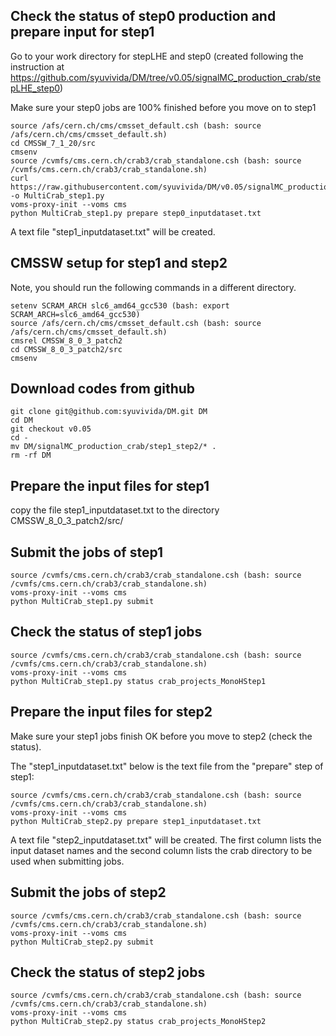 
## Check the status of step0 production and prepare input for step1

Go to your work directory for stepLHE and step0 (created following the instruction at https://github.com/syuvivida/DM/tree/v0.05/signalMC_production_crab/stepLHE_step0)

Make sure your step0 jobs are 100% finished before you move on to step1

```
source /afs/cern.ch/cms/cmsset_default.csh (bash: source /afs/cern.ch/cms/cmsset_default.sh)
cd CMSSW_7_1_20/src
cmsenv
source /cvmfs/cms.cern.ch/crab3/crab_standalone.csh (bash: source /cvmfs/cms.cern.ch/crab3/crab_standalone.sh)
curl https://raw.githubusercontent.com/syuvivida/DM/v0.05/signalMC_production_crab/step1_step2/MultiCrab_step1.py -o MultiCrab_step1.py
voms-proxy-init --voms cms
python MultiCrab_step1.py prepare step0_inputdataset.txt
```
A text file "step1_inputdataset.txt" will be created.


## CMSSW setup for step1 and step2

Note, you should run the following commands in a different directory.

```
setenv SCRAM_ARCH slc6_amd64_gcc530 (bash: export SCRAM_ARCH=slc6_amd64_gcc530)
source /afs/cern.ch/cms/cmsset_default.csh (bash: source /afs/cern.ch/cms/cmsset_default.sh)
cmsrel CMSSW_8_0_3_patch2
cd CMSSW_8_0_3_patch2/src
cmsenv
```


## Download codes from github
```
git clone git@github.com:syuvivida/DM.git DM
cd DM
git checkout v0.05
cd -
mv DM/signalMC_production_crab/step1_step2/* .
rm -rf DM
```

## Prepare the input files for step1
copy the file step1_inputdataset.txt to the directory CMSSW_8_0_3_patch2/src/

## Submit the jobs of step1 
```
source /cvmfs/cms.cern.ch/crab3/crab_standalone.csh (bash: source /cvmfs/cms.cern.ch/crab3/crab_standalone.sh)
voms-proxy-init --voms cms
python MultiCrab_step1.py submit
```

## Check the status of step1 jobs
```
source /cvmfs/cms.cern.ch/crab3/crab_standalone.csh (bash: source /cvmfs/cms.cern.ch/crab3/crab_standalone.sh)
voms-proxy-init --voms cms
python MultiCrab_step1.py status crab_projects_MonoHStep1
```

## Prepare the input files for step2
Make sure your step1 jobs finish OK before you move to step2 (check the status).

The "step1_inputdataset.txt" below is the text file from the "prepare" step of step1:
```
source /cvmfs/cms.cern.ch/crab3/crab_standalone.csh (bash: source /cvmfs/cms.cern.ch/crab3/crab_standalone.sh)
voms-proxy-init --voms cms
python MultiCrab_step2.py prepare step1_inputdataset.txt
```
A text file "step2_inputdataset.txt" will be created. 
The first column lists the input dataset names and the second column lists the crab directory to be used when submitting jobs.

## Submit the jobs of step2
```
source /cvmfs/cms.cern.ch/crab3/crab_standalone.csh (bash: source /cvmfs/cms.cern.ch/crab3/crab_standalone.sh)
voms-proxy-init --voms cms
python MultiCrab_step2.py submit
``` 

## Check the status of step2 jobs
```
source /cvmfs/cms.cern.ch/crab3/crab_standalone.csh (bash: source /cvmfs/cms.cern.ch/crab3/crab_standalone.sh)
voms-proxy-init --voms cms
python MultiCrab_step2.py status crab_projects_MonoHStep2
```
